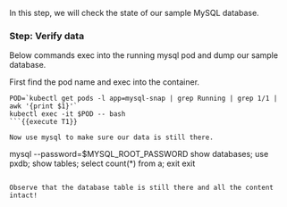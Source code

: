 In this step, we will check the state of our sample MySQL database.

### Step: Verify data

Below commands exec into the running mysql pod and dump our sample database.

First find the pod name and exec into the container.
```
POD=`kubectl get pods -l app=mysql-snap | grep Running | grep 1/1 | awk '{print $1}'`
kubectl exec -it $POD -- bash
```{{execute T1}}

Now use mysql to make sure our data is still there.
```
mysql --password=$MYSQL_ROOT_PASSWORD
show databases;
use pxdb;
show tables;
select count(*) from a;
exit
exit
```{{execute T1}}

Observe that the database table is still there and all the content intact!
